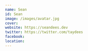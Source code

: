 ```yaml
---
name: Sean
id: Sean
image: /images/avatar.jpg
cover:
website: https://seandees.dev
twitter: https://twitter.com/taydees
facebook:
location:
---
```

